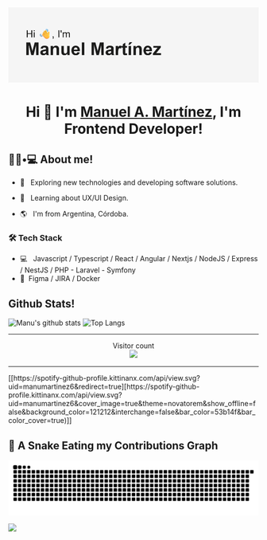 <img src="./img/headerreadme.png">

<h1 align="center">Hi 👋 I'm <a href="" target="_blank">Manuel A. Martínez</a>, I'm Frontend Developer!</h1>

<h2>👨🏻•💻 About me!</h2>

- 🤔 &nbsp; Exploring new technologies and developing software solutions.

- 🌱 &nbsp; Learning about UX/UI Design.

- 🌎 &nbsp; I'm from Argentina, Córdoba.

<h3>🛠 Tech Stack</h3>

- 💻 &nbsp; Javascript / Typescript / React / Angular / Nextjs / NodeJS / Express / NestJS / PHP - Laravel - Symfony
- 📎&nbsp; Figma / JIRA / Docker 

<h2>Github Stats!</h2>

![Manu's github stats](https://github-readme-stats.vercel.app/api?username=manumartinz&theme=tokyonight&show_icons=true)
![Top Langs](https://github-readme-stats.vercel.app/api/top-langs/?username=manumartinz&layout=compact&theme=tokyonight&show_icons=true)

<!--
<h2>Connect with me!</h2>
<p align="center">
<a href="https://manu-martinez.netlify.app/#inicio" target="_blank"><img alt="Portfolio" src="https://img.shields.io/badge/Website-Portfolio-blue?style=flat&logo=google-chrome"></a>
<a href="https://www.linkedin.com/in/manuel-mart%C3%ADnez-09651b1b6/" target="_blank"><img alt="LinkedIn" src="https://img.shields.io/badge/LinkedIn-@manuelmartinez-blue?style=flat&logo=linkedin"></a>
<a href="mailto:manumartinz@gmail.com"><img alt="Email" src="https://img.shields.io/badge/Email-manumartinz@gmail.com-blue?style=flat&logo=gmail"></a>
</p>
--> 
<hr>
<p align="center"> 
  Visitor count<br>
  <img src="https://profile-counter.glitch.me/manumartinz/count.svg" />
</p>

<hr>
[[https://spotify-github-profile.kittinanx.com/api/view.svg?uid=manumartinez6&redirect=true][https://spotify-github-profile.kittinanx.com/api/view.svg?uid=manumartinez6&cover_image=true&theme=novatorem&show_offline=false&background_color=121212&interchange=false&bar_color=53b14f&bar_color_cover=true)]]

## 🐍 A Snake Eating my Contributions Graph
	
<p align = "center">
	<img src = "https://github.com/7oSkaaa/7oSkaaa/blob/output/github-contribution-grid-snake.svg?" alt = "Snake Game"/>
</p>



<img src="https://user-images.githubusercontent.com/73097560/115834477-dbab4500-a447-11eb-908a-139a6edaec5c.gif">
